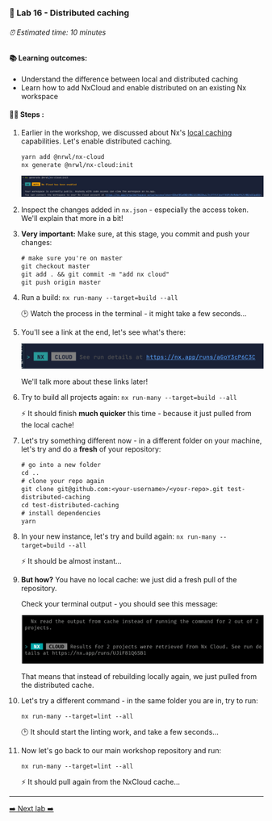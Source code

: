 ### 🔌 Lab 16 - Distributed caching

###### ⏰ Estimated time: 10 minutes

#### 📚 Learning outcomes:

- Understand the difference between local and distributed caching
- Learn how to add NxCloud and enable distributed on an existing Nx workspace

#### 🏋️‍♀️ Steps :

1. Earlier in the workshop, we discussed about Nx's [local caching](https://nx.dev/latest/angular/workspace/computation-caching#computation-caching) 
capabilities. Let's enable distributed caching.

   ```
   yarn add @nrwl/nx-cloud
   nx generate @nrwl/nx-cloud:init
   ```
   
   ![Nx Cloud Confirmation](./nx_cloud_enabled.png)
   
2. Inspect the changes added in `nx.json` - especially the access token. We'll explain that more in a bit!
3. **Very important:** Make sure, at this stage, you commit and push your changes:

    ```
    # make sure you're on master
    git checkout master
    git add . && git commit -m "add nx cloud"
    git push origin master
    ```

4. Run a build: `nx run-many --target=build --all`
    
    🕑 Watch the process in the terminal - it might take a few seconds...
    
5. You'll see a link at the end, let's see what's there:

    ![Run Details Link](./run_details.png)
    
    We'll talk more about these links later!
    
6. Try to build all projects again: `nx run-many --target=build --all`
    
    ⚡ It should finish **much quicker** this time - because it just pulled from the local cache!
    
7. Let's try something different now - in a different folder on your machine, let's try and do a **fresh** of your repository:

    ```
    # go into a new folder
    cd ..
    # clone your repo again
    git clone git@github.com:<your-username>/<your-repo>.git test-distributed-caching
    cd test-distributed-caching
    # install dependencies
    yarn
    ```

8. In your new instance, let's try and build again: `nx run-many --target=build --all`

    ⚡ It should be almost instant...

9. **But how?** You have no local cache: we just did a fresh pull of the repository. 

    Check your terminal output - you should see this message: 

    ![NxCloud cache pull](./distrib_caching_confirmation.png)
    
    That means that instead of rebuilding locally again, we just pulled from the distributed cache. 
    
10. Let's try a different command - in the same folder you are in, try to run:

    ```
    nx run-many --target=lint --all
    ```
    
    🕑 It should start the linting work, and take a few seconds...

10. Now let's go back to our main workshop repository and run:

    ```
    nx run-many --target=lint --all
    ```
    
    ⚡ It should pull again from the NxCloud cache...
    
---

[➡️ Next lab ➡️](../lab17/LAB.md)
